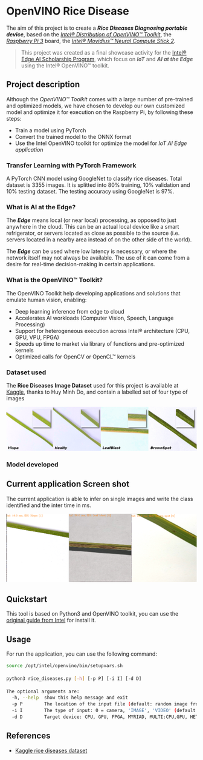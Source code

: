 [RiceDiseases]: images/RiceDiseases.png "Rice Diseases"
[Screenshot]: images/InferScreenshot.png "Current app infer screenshot"

# OpenVINO Rice Disease

The aim of this project is to create a ***Rice Diseases Diagnosing portable device***, based on the _[Intel® Distribution of OpenVINO™ Toolkit](https://software.intel.com/en-us/openvino-toolkit)_, the _[Raspberry Pi 3](https://www.raspberrypi.org/products/raspberry-pi-3-model-b/)_ board, the _[Intel® Movidius™ Neural Compute Stick 2](https://software.intel.com/en-us/neural-compute-stick)_.

>This project was created as a final showcase activity for the [Intel® Edge AI Scholarship Program](https://www.udacity.com/scholarships/intel-edge-ai-scholarship), which focus on ***IoT*** and ***AI at the Edge*** using the Intel® OpenVINO™ toolkit.

## Project description

Although the _OpenVINO™ Toolkit_ comes with a large number of pre-trained and optimized models, we have chosen to develop our own customized model and optimize it for execution on the Raspberry Pi, by following these steps:

- Train a model using PyTorch
- Convert the trained model to the ONNX format
- Use the Intel OpenVINO toolkit for optimize the model for _IoT AI Edge application_

### Transfer Learning with PyTorch Framework

A PyTorch CNN model using GoogleNet to classify rice diseases. Total dataset is 3355 images. It is splitted into 80% training, 10% validation and 10% testing dataset. The testing accuracy using GoogleNet is 97%.

### What is AI at the Edge?

The ***Edge*** means local (or near local) processing, as opposed to just anywhere in the cloud. This can be an actual local device like a smart refrigerator, or servers located as close as possible to the source (i.e. servers located in a nearby area instead of on the other side of the world).

The ***Edge*** can be used where low latency is necessary, or where the network itself may not always be available. The use of it can come from a desire for real-time decision-making in certain applications.

### What is the OpenVINO™ Toolkit?

The OpenVINO Toolkit help developing applications and solutions that emulate human vision, enabling:

- Deep learning inference from edge to cloud
- Accelerates AI workloads (Computer Vision, Speech, Language Processing)
- Support for heterogeneous execution across Intel® architecture (CPU, GPU, VPU, FPGA)
- Speeds up time to market via library of functions and pre-optimized kernels
- Optimized calls for OpenCV or OpenCL™ kernels

### Dataset used

The **Rice Diseases Image Dataset** used for this project is available at [Kaggle](https://www.kaggle.com/minhhuy2810/rice-diseases-image-dataset/download), thanks to Huy Minh Do, and contain a labelled set of four type of images

![RiceDiseases]

### Model developed

## Current application Screen shot

The current application is able to infer on single images and write the class identified and the inter time in ms.

![Screenshot]

## Quickstart

This tool is based on Python3 and OpenVINO toolkit, you can use the [original guide from Intel](https://docs.openvinotoolkit.org/latest/_docs_install_guides_installing_openvino_raspbian.html) for install it.


## Usage

For run the application, you can use the following command:

```bash
source /opt/intel/openvino/bin/setupvars.sh

python3 rice_diseases.py [-h] [-p P] [-i I] [-d D]

The optional arguments are:
  -h, --help  show this help message and exit
  -p P        The location of the input file (default: random image from dataset)
  -i I        The type of input: 0 = camera, 'IMAGE', 'VIDEO' (default: 'IMAGE')
  -d D        Target device: CPU, GPU, FPGA, MYRIAD, MULTI:CPU,GPU, HETERO:FPGA, CPU (default: 'CPU')
```

## References
- [Kaggle rice diseases dataset](https://www.kaggle.com/minhhuy2810/rice-diseases-image-dataset)
